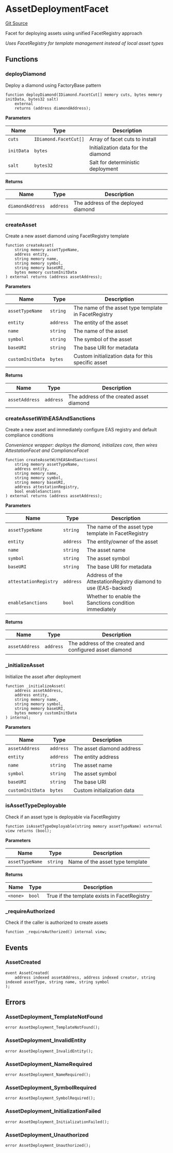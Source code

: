 # AssetDeploymentFacet
[Git Source](https://github.com/capsign/protocol/blob/dfa6820124c5610a6bfa06329447dbae7c24bc0a/src/Tokenization/factory/facets/AssetDeploymentFacet.sol)

Facet for deploying assets using unified FacetRegistry approach

*Uses FacetRegistry for template management instead of local asset types*


## Functions
### deployDiamond

Deploy a diamond using FactoryBase pattern


```solidity
function deployDiamond(IDiamond.FacetCut[] memory cuts, bytes memory initData, bytes32 salt)
    external
    returns (address diamondAddress);
```
**Parameters**

|Name|Type|Description|
|----|----|-----------|
|`cuts`|`IDiamond.FacetCut[]`|Array of facet cuts to install|
|`initData`|`bytes`|Initialization data for the diamond|
|`salt`|`bytes32`|Salt for deterministic deployment|

**Returns**

|Name|Type|Description|
|----|----|-----------|
|`diamondAddress`|`address`|The address of the deployed diamond|


### createAsset

Create a new asset diamond using FacetRegistry template


```solidity
function createAsset(
    string memory assetTypeName,
    address entity,
    string memory name,
    string memory symbol,
    string memory baseURI,
    bytes memory customInitData
) external returns (address assetAddress);
```
**Parameters**

|Name|Type|Description|
|----|----|-----------|
|`assetTypeName`|`string`|The name of the asset type template in FacetRegistry|
|`entity`|`address`|The entity of the asset|
|`name`|`string`|The name of the asset|
|`symbol`|`string`|The symbol of the asset|
|`baseURI`|`string`|The base URI for metadata|
|`customInitData`|`bytes`|Custom initialization data for this specific asset|

**Returns**

|Name|Type|Description|
|----|----|-----------|
|`assetAddress`|`address`|The address of the created asset diamond|


### createAssetWithEASAndSanctions

Create a new asset and immediately configure EAS registry and default compliance conditions

*Convenience wrapper: deploys the diamond, initializes core, then wires AttestationFacet and ComplianceFacet*


```solidity
function createAssetWithEASAndSanctions(
    string memory assetTypeName,
    address entity,
    string memory name,
    string memory symbol,
    string memory baseURI,
    address attestationRegistry,
    bool enableSanctions
) external returns (address assetAddress);
```
**Parameters**

|Name|Type|Description|
|----|----|-----------|
|`assetTypeName`|`string`|The name of the asset type template in FacetRegistry|
|`entity`|`address`|The entity/owner of the asset|
|`name`|`string`|The asset name|
|`symbol`|`string`|The asset symbol|
|`baseURI`|`string`|The base URI for metadata|
|`attestationRegistry`|`address`|Address of the AttestationRegistry diamond to use (EAS-backed)|
|`enableSanctions`|`bool`|Whether to enable the Sanctions condition immediately|

**Returns**

|Name|Type|Description|
|----|----|-----------|
|`assetAddress`|`address`|The address of the created and configured asset diamond|


### _initializeAsset

Initialize the asset after deployment


```solidity
function _initializeAsset(
    address assetAddress,
    address entity,
    string memory name,
    string memory symbol,
    string memory baseURI,
    bytes memory customInitData
) internal;
```
**Parameters**

|Name|Type|Description|
|----|----|-----------|
|`assetAddress`|`address`|The asset diamond address|
|`entity`|`address`|The entity address|
|`name`|`string`|The asset name|
|`symbol`|`string`|The asset symbol|
|`baseURI`|`string`|The base URI|
|`customInitData`|`bytes`|Custom initialization data|


### isAssetTypeDeployable

Check if an asset type is deployable via FacetRegistry


```solidity
function isAssetTypeDeployable(string memory assetTypeName) external view returns (bool);
```
**Parameters**

|Name|Type|Description|
|----|----|-----------|
|`assetTypeName`|`string`|Name of the asset type template|

**Returns**

|Name|Type|Description|
|----|----|-----------|
|`<none>`|`bool`|True if the template exists in FacetRegistry|


### _requireAuthorized

Check if the caller is authorized to create assets


```solidity
function _requireAuthorized() internal view;
```

## Events
### AssetCreated

```solidity
event AssetCreated(
    address indexed assetAddress, address indexed creator, string indexed assetType, string name, string symbol
);
```

## Errors
### AssetDeployment_TemplateNotFound

```solidity
error AssetDeployment_TemplateNotFound();
```

### AssetDeployment_InvalidEntity

```solidity
error AssetDeployment_InvalidEntity();
```

### AssetDeployment_NameRequired

```solidity
error AssetDeployment_NameRequired();
```

### AssetDeployment_SymbolRequired

```solidity
error AssetDeployment_SymbolRequired();
```

### AssetDeployment_InitializationFailed

```solidity
error AssetDeployment_InitializationFailed();
```

### AssetDeployment_Unauthorized

```solidity
error AssetDeployment_Unauthorized();
```

